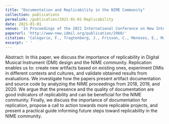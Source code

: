 ```yaml
---
title: "Documentation and Replicability in the NIME Community"
collection: publications
permalink: /publication/2021-01-01-Replicability
date: 2021-01-01
venue: 'In Proceedings of the 2021 International Conference on New Interfaces for Musical Expression (NIME 2021)'
paperurl: 'http://www-new.idmil.org/publication/2960/'
citation: 'Calegario, F., Tragtenberg, J., Frisson, C., Meneses, E., Malloch, J., Cusson, V., Wanderley, M. M. (2021). Documentation and Replicability in the NIME Community. In Proceedings of the 2021 International Conference on New Interfaces for Musical Expression (NIME 2021).'
excerpt: ' '
---
```


Abstract:
In this paper, we discuss the importance of replicability in Digital Musical Instrument (DMI) design and the NIME community. Replication enables us to: create new artifacts based on existing ones, experiment DMIs in different contexts and cultures, and validate obtained results from evaluations. We investigate how the papers present artifact documentation and source code by analyzing the NIME proceedings from 2018, 2019, and 2020. We argue that the presence and the quality of documentation are good indicators of replicability and can be beneficial for the NIME community. Finally, we discuss the importance of documentation for replication, propose a call to action towards more replicable projects, and present a practical guide informing future steps toward replicability in the NIME community.